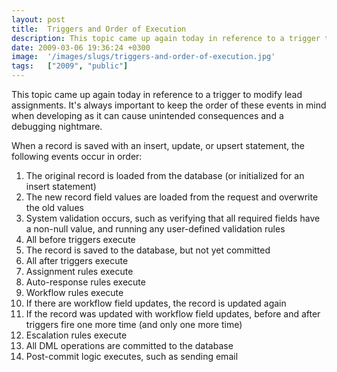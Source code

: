 ```yaml
---
layout: post
title:  Triggers and Order of Execution
description: This topic came up again today in reference to a trigger to modify lead assignments. Its always important to keep the order of these events in mind when developing as it can cause unintended consequences and a debugging nightmare. When a record is saved with an insert, update, or upsert statement, the following events occur in order- 1. The original record is loaded from the database (or initialized for an  insert statement)  2. The new record field values are loaded from the request and overwri
date: 2009-03-06 19:36:24 +0300
image:  '/images/slugs/triggers-and-order-of-execution.jpg'
tags:   ["2009", "public"]
---
```

<p>This topic came up again today in reference to a trigger to modify lead assignments. It's always important to keep the order of these events in mind when developing as it can cause unintended consequences and a debugging nightmare.</p>
<p>When a record is saved with an insert, update, or upsert statement, the following events occur in order:</p>
<ol>
<li>The original record is loaded from the database (or initialized for an insert statement)</li>
<li>The new record field values are loaded from the request and overwrite the old values</li>
<li>System validation occurs, such as verifying that all required fields have a non-null value, and running any user-defined validation rules</li>
<li>All before triggers execute</li>
<li>The record is saved to the database, but not yet committed</li>
<li>All after triggers execute</li>
<li>Assignment rules execute</li>
<li>Auto-response rules execute</li>
<li>Workflow rules execute</li>
<li>If there are workflow field updates, the record is updated again</li>
<li>If the record was updated with workflow field updates, before and after triggers fire one more time (and only one more time)</li>
<li>Escalation rules execute</li>
<li>All DML operations are committed to the database</li>
<li>Post-commit logic executes, such as sending email</li>
</ol>

